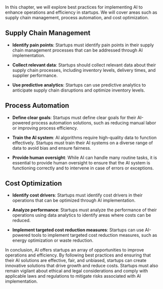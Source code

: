 
In this chapter, we will explore best practices for implementing AI to enhance operations and efficiency in startups. We will cover areas such as supply chain management, process automation, and cost optimization.

Supply Chain Management
-----------------------

* **Identify pain points**: Startups must identify pain points in their supply chain management processes that can be addressed through AI implementation.

* **Collect relevant data**: Startups should collect relevant data about their supply chain processes, including inventory levels, delivery times, and supplier performance.

* **Use predictive analytics**: Startups can use predictive analytics to anticipate supply chain disruptions and optimize inventory levels.

Process Automation
------------------

* **Define clear goals**: Startups must define clear goals for their AI-powered process automation solutions, such as reducing manual labor or improving process efficiency.

* **Train the AI system**: AI algorithms require high-quality data to function effectively. Startups must train their AI systems on a diverse range of data to avoid bias and ensure fairness.

* **Provide human oversight**: While AI can handle many routine tasks, it is essential to provide human oversight to ensure that the AI system is functioning correctly and to intervene in case of errors or exceptions.

Cost Optimization
-----------------

* **Identify cost drivers**: Startups must identify cost drivers in their operations that can be optimized through AI implementation.

* **Analyze performance**: Startups must analyze the performance of their operations using data analytics to identify areas where costs can be reduced.

* **Implement targeted cost reduction measures**: Startups can use AI-powered tools to implement targeted cost reduction measures, such as energy optimization or waste reduction.

In conclusion, AI offers startups an array of opportunities to improve operations and efficiency. By following best practices and ensuring that their AI solutions are effective, fair, and unbiased, startups can create innovative solutions that drive growth and reduce costs. Startups must also remain vigilant about ethical and legal considerations and comply with applicable laws and regulations to mitigate risks associated with AI implementation.
